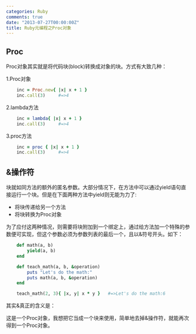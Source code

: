 ```yaml
---
categories: Ruby
comments: true
date: "2013-07-27T00:00:00Z"
title: Ruby元编程之Proc对象
---
```

## Proc 

Proc对象其实就是将代码块(block)转换成对象的块。方式有大致几种：

1.Proc对象

```ruby
    inc = Proc.new{ |x| x + 1 }
    inc.call(3)     #=>4
```

2.lambda方法

```ruby
    inc = lambda{ |x| x + 1 }
    inc.call(3)     #=>4
```

<!--more-->

3.proc方法

```ruby
    inc = proc { |x| x + 1 }
    inc.call(3)     #=>4
```

## &操作符

块就如同方法的额外的匿名参数。大部分情况下，在方法中可以通过yield语句直接运行一个块。但是在下面两种方法中yield则无能为力了:

- 将块传递给另一个方法
- 将块转换为Proc对象

为了应付这两种情况，则需要将块附加到一个绑定上，通过给方法加一个特殊的参数便可实现，但这个参数必须为参数列表的最后一个，且以&符号开头。如下：

```ruby
    def math(a, b)
        yield(a, b)
    end

    def teach_math(a, b, &operation)
        puts "Let's do the math:"
        puts math(a, b, &operation)
    end

    teach_math(2, 3){ |x, y| x * y }   #=>Let's do the math:6
```

其实&真正的含义是：

这是一个Proc对象，我想把它当成一个块来使用，简单地去掉&操作符，就能再次得到一个Proc对象。

